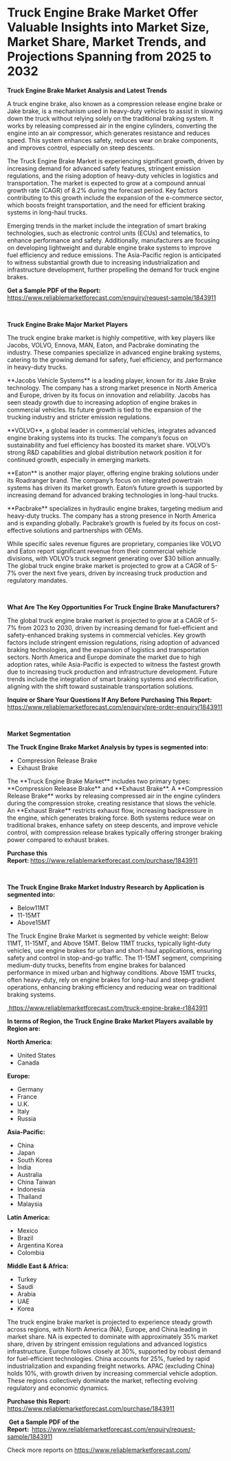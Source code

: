 <p><h1>Truck Engine Brake Market Offer Valuable Insights into Market Size, Market Share, Market Trends, and Projections Spanning from 2025 to 2032</h1></p><p><strong>Truck Engine Brake Market Analysis and Latest Trends</strong></p>
<p><p>A truck engine brake, also known as a compression release engine brake or Jake brake, is a mechanism used in heavy-duty vehicles to assist in slowing down the truck without relying solely on the traditional braking system. It works by releasing compressed air in the engine cylinders, converting the engine into an air compressor, which generates resistance and reduces speed. This system enhances safety, reduces wear on brake components, and improves control, especially on steep descents.</p><p>The Truck Engine Brake Market is experiencing significant growth, driven by increasing demand for advanced safety features, stringent emission regulations, and the rising adoption of heavy-duty vehicles in logistics and transportation. The market is expected to grow at a compound annual growth rate (CAGR) of 8.2% during the forecast period. Key factors contributing to this growth include the expansion of the e-commerce sector, which boosts freight transportation, and the need for efficient braking systems in long-haul trucks.</p><p>Emerging trends in the market include the integration of smart braking technologies, such as electronic control units (ECUs) and telematics, to enhance performance and safety. Additionally, manufacturers are focusing on developing lightweight and durable engine brake systems to improve fuel efficiency and reduce emissions. The Asia-Pacific region is anticipated to witness substantial growth due to increasing industrialization and infrastructure development, further propelling the demand for truck engine brakes.</p></p>
<p><strong>Get a Sample PDF of the Report:&nbsp;</strong> <a href="https://www.reliablemarketforecast.com/enquiry/request-sample/1843911?utm_campaign=1105&utm_medium=2&utm_source=Github&utm_content=ia&utm_term=22012025&utm_id=truck-engine-brake">https://www.reliablemarketforecast.com/enquiry/request-sample/1843911</a></p>
<p>&nbsp;</p>
<p><strong>Truck Engine Brake Major Market Players</strong></p>
<p><p>The truck engine brake market is highly competitive, with key players like Jacobs, VOLVO, Ennova, MAN, Eaton, and Pacbrake dominating the industry. These companies specialize in advanced engine braking systems, catering to the growing demand for safety, fuel efficiency, and performance in heavy-duty trucks.</p><p>**Jacobs Vehicle Systems** is a leading player, known for its Jake Brake technology. The company has a strong market presence in North America and Europe, driven by its focus on innovation and reliability. Jacobs has seen steady growth due to increasing adoption of engine brakes in commercial vehicles. Its future growth is tied to the expansion of the trucking industry and stricter emission regulations.</p><p>**VOLVO**, a global leader in commercial vehicles, integrates advanced engine braking systems into its trucks. The company’s focus on sustainability and fuel efficiency has boosted its market share. VOLVO’s strong R&D capabilities and global distribution network position it for continued growth, especially in emerging markets.</p><p>**Eaton** is another major player, offering engine braking solutions under its Roadranger brand. The company’s focus on integrated powertrain systems has driven its market growth. Eaton’s future growth is supported by increasing demand for advanced braking technologies in long-haul trucks.</p><p>**Pacbrake** specializes in hydraulic engine brakes, targeting medium and heavy-duty trucks. The company has a strong presence in North America and is expanding globally. Pacbrake’s growth is fueled by its focus on cost-effective solutions and partnerships with OEMs.</p><p>While specific sales revenue figures are proprietary, companies like VOLVO and Eaton report significant revenue from their commercial vehicle divisions, with VOLVO’s truck segment generating over $30 billion annually. The global truck engine brake market is projected to grow at a CAGR of 5-7% over the next five years, driven by increasing truck production and regulatory mandates.</p></p>
<p>&nbsp;</p>
<p><strong>What Are The Key Opportunities For Truck Engine Brake Manufacturers?</strong></p>
<p><p>The global truck engine brake market is projected to grow at a CAGR of 5-7% from 2023 to 2030, driven by increasing demand for fuel-efficient and safety-enhanced braking systems in commercial vehicles. Key growth factors include stringent emission regulations, rising adoption of advanced braking technologies, and the expansion of logistics and transportation sectors. North America and Europe dominate the market due to high adoption rates, while Asia-Pacific is expected to witness the fastest growth due to increasing truck production and infrastructure development. Future trends include the integration of smart braking systems and electrification, aligning with the shift toward sustainable transportation solutions.</p></p>
<p><strong>Inquire or Share Your Questions If Any Before Purchasing This Report:</strong> <a href="https://www.reliablemarketforecast.com/enquiry/pre-order-enquiry/1843911?utm_campaign=1105&utm_medium=2&utm_source=Github&utm_content=ia&utm_term=22012025&utm_id=truck-engine-brake">https://www.reliablemarketforecast.com/enquiry/pre-order-enquiry/1843911</a></p>
<p>&nbsp;</p>
<p><strong>Market Segmentation</strong></p>
<p><strong>The Truck Engine Brake Market Analysis by types is segmented into:</strong></p>
<p><ul><li>Compression Release Brake</li><li>Exhaust Brake</li></ul></p>
<p><p>The **Truck Engine Brake Market** includes two primary types: **Compression Release Brake** and **Exhaust Brake**. A **Compression Release Brake** works by releasing compressed air in the engine cylinders during the compression stroke, creating resistance that slows the vehicle. An **Exhaust Brake** restricts exhaust flow, increasing backpressure in the engine, which generates braking force. Both systems reduce wear on traditional brakes, enhance safety on steep descents, and improve vehicle control, with compression release brakes typically offering stronger braking power compared to exhaust brakes.</p></p>
<p><strong>Purchase this Report:&nbsp;</strong><a href="https://www.reliablemarketforecast.com/purchase/1843911?utm_campaign=1105&utm_medium=2&utm_source=Github&utm_content=ia&utm_term=22012025&utm_id=truck-engine-brake">https://www.reliablemarketforecast.com/purchase/1843911</a></p>
<p>&nbsp;</p>
<p><strong>The Truck Engine Brake Market Industry Research by Application is segmented into:</strong></p>
<p><ul><li>Below11MT</li><li>11-15MT</li><li>Above15MT</li></ul></p>
<p><p>The Truck Engine Brake Market is segmented by vehicle weight: Below 11MT, 11-15MT, and Above 15MT. Below 11MT trucks, typically light-duty vehicles, use engine brakes for urban and short-haul applications, ensuring safety and control in stop-and-go traffic. The 11-15MT segment, comprising medium-duty trucks, benefits from engine brakes for balanced performance in mixed urban and highway conditions. Above 15MT trucks, often heavy-duty, rely on engine brakes for long-haul and steep-gradient operations, enhancing braking efficiency and reducing wear on traditional braking systems.</p></p>
<p><a href="https://www.reliablemarketforecast.com/truck-engine-brake-r1843911?utm_campaign=1105&utm_medium=2&utm_source=Github&utm_content=ia&utm_term=22012025&utm_id=truck-engine-brake">&nbsp;https://www.reliablemarketforecast.com/truck-engine-brake-r1843911</a></p>
<p><strong>In terms of Region, the Truck Engine Brake Market Players available by Region are:</strong></p>
<p>
    <p> <strong> North America: </strong>
        <ul>
            <li>United States</li>
            <li>Canada</li>
        </ul>
        </p> 
    <p> <strong> Europe: </strong>
        <ul>
            <li>Germany</li>
            <li>France</li>
            <li>U.K.</li>
            <li>Italy</li>
            <li>Russia</li>
        </ul>
        </p> 
    <p> <strong> Asia-Pacific: </strong>
        <ul>
            <li>China</li>
            <li>Japan</li>
            <li>South Korea</li>
            <li>India</li>
            <li>Australia</li>
            <li>China Taiwan</li>
            <li>Indonesia</li>
            <li>Thailand</li>
            <li>Malaysia</li>
        </ul>
        </p> 
    <p> <strong> Latin America: </strong>
        <ul>
            <li>Mexico</li>
            <li>Brazil</li>
            <li>Argentina Korea</li>
            <li>Colombia</li>
        </ul>
        </p> 
    <p> <strong> Middle East & Africa: </strong>
        <ul>
            <li>Turkey</li>
            <li>Saudi</li>
            <li>Arabia</li>
            <li>UAE</li>
            <li>Korea</li>
        </ul>
    </p>
    </p>
<p><p>The truck engine brake market is projected to experience steady growth across regions, with North America (NA), Europe, and China leading in market share. NA is expected to dominate with approximately 35% market share, driven by stringent emission regulations and advanced logistics infrastructure. Europe follows closely at 30%, supported by robust demand for fuel-efficient technologies. China accounts for 25%, fueled by rapid industrialization and expanding freight networks. APAC (excluding China) holds 10%, with growth driven by increasing commercial vehicle adoption. These regions collectively dominate the market, reflecting evolving regulatory and economic dynamics.</p></p>
<p><strong>Purchase this Report: </strong><a href="https://www.reliablemarketforecast.com/purchase/1843911?utm_campaign=1105&utm_medium=2&utm_source=Github&utm_content=ia&utm_term=22012025&utm_id=truck-engine-brake">https://www.reliablemarketforecast.com/purchase/1843911</a></p>
<p>&nbsp;<strong>Get a Sample PDF of the Report:&nbsp;&nbsp;</strong><a href="https://www.reliablemarketforecast.com/enquiry/request-sample/1843911?utm_campaign=1105&utm_medium=2&utm_source=Github&utm_content=ia&utm_term=22012025&utm_id=truck-engine-brake">https://www.reliablemarketforecast.com/enquiry/request-sample/1843911</a></p>
<p><strong></strong></p>
<p>Check more reports on <a href="https://www.reliablemarketforecast.com/?utm_campaign=1105&utm_medium=2&utm_source=Github&utm_content=ia&utm_term=22012025&utm_id=truck-engine-brake">https://www.reliablemarketforecast.com/</a></p>